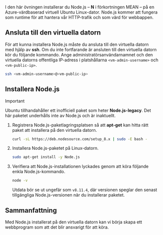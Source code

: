 I den här övningen installerar du Node.js – **N** i förkortningen MEAN – på en Azure-värdbaserad virtuell Ubuntu Linux-dator. Node.js kommer att fungera som runtime för att hantera vår HTTP-trafik och som värd för webbappen.

## <a name="connect-to-the-vm"></a>Ansluta till den virtuella datorn

För att kunna installera Node.js måste du ansluta till den virtuella datorn med hjälp av **ssh**. Om du inte fortfarande är ansluten till den virtuella datorn kör du följande kommando. Ange administratörsanvändarnamnet och den virtuella datorns offentliga IP-adress i platshållarna `<vm-admin-username>` och `<vm-public-ip>`.

```bash
ssh <vm-admin-username>@<vm-public-ip>
```

## <a name="install-nodejs"></a>Installera Node.js

> [!Important]
> Ubuntu tillhandahåller ett inofficiell paket som heter **Node.js-legacy**. Det här paketet underhålls inte av Node.js och är inaktuellt.

1. Registrera Node.js-paketlagringsplatsen så att **apt-get** kan hitta rätt paket att installera på den virtuella datorn.

    ```bash
    curl -sL https://deb.nodesource.com/setup_8.x | sudo -E bash -
    ```

1. Installera Node.js-paketet på Linux-datorn.

    ```bash
    sudo apt-get install -y Node.js
    ```

1. Verifiera att Node.js-installationen lyckades genom att köra följande enkla Node.js-kommando.

    ```bash
    node -v
    ```

    Utdata bör se ut ungefär som `v8.11.4`, där versionen speglar den senast tillgängliga Node.js-versionen när du installerar paketet.

## <a name="summary"></a>Sammanfattning

Med Node.js installerat på den virtuella datorn kan vi börja skapa ett webbprogram som att det blir ansvarigt för att köra.